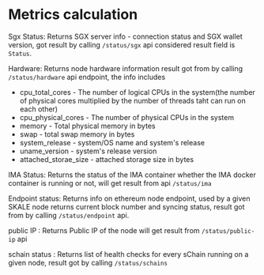 # Metrics calculation

Sgx Status: Returns SGX server info - connection status and SGX wallet version, got result by calling `/status/sgx` api considered result field is `Status`.

Hardware: Returns node hardware information result got from by calling `/status/hardware` api endpoint, the info includes 
- cpu_total_cores - The number of logical CPUs in the system(the number of physical cores multiplied by the number of threads taht can run on each other)
- cpu_physical_cores - The number of physical CPUs in the system
- memory - Total physical memory in bytes
- swap - total swap memory in bytes
- system_release - system/OS name and system's release
- uname_version - system's release version
- attached_storae_size - attached storage size in bytes 

IMA Status: Returns the status of the IMA container whether the IMA docker container is running or not, will get result from api `/status/ima`

Endpoint status: Returns info on ethereum node endpoint, used by a given SKALE node returns current block number and syncing status, result got from by calling `/status/endpoint` api. 
   
public IP : Returns Public IP of the node will get result from `/status/public-ip` api

schain status : Returns list of health checks for every sChain running on a given node, result got by calling `/status/schains` 

